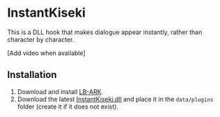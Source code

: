 # InstantKiseki

This is a DLL hook that makes dialogue appear instantly, rather than character by character.

[Add video when available]

## Installation

1. Download and install [LB-ARK](https://github.com/Aureole-Suite/LB-ARK).
2. Download the latest [InstantKiseki.dll](releases/latest) and place it in the `data/plugins` folder (create it if it does not exist).
